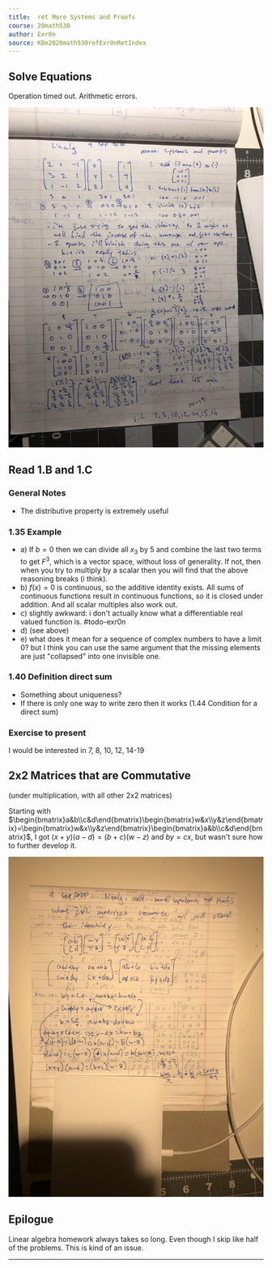 ```yaml
---
title:  ret More Systems and Proofs
course: 20math530
author: Exr0n
source: KBe2020math530refExr0nRetIndex
---
```


## Solve Equations

Operation timed out. Arithmetic errors.

![](IMG_1379.jpg)

## Read 1.B and 1.C
### General Notes
- The distributive property is extremely useful
### 1.35 Example
- a) If $b = 0$ then we can divide all $x_3$ by $5$ and combine the last two terms to get $F^3$, which is a vector space, without loss of generality. If not, then when you try to multiply by a scalar then you will find that the above reasoning breaks (i think).
- b) $f(x) = 0$ is continuous, so the additive identity exists. All sums of continuous functions result in continuous functions, so it is closed under addition. And all scalar multiples also work out.
- c) slightly awkward: i don't actually know what a differentiable real valued function is. #todo-exr0n
- d) (see above)
- e) what does it mean for a sequence of complex numbers to have a limit $0$? but I think you can use the same argument that the missing elements are just "collapsed" into one invisible one.
### 1.40 Definition direct sum 
- Something about uniqueness? 
- If there is only one way to write zero then it works (1.44 Condition for a direct sum)

### Exercise to present
I would be interested in 7, 8, 10, 12, 14-19

## 2x2 Matrices that are Commutative
(under multiplication, with all other 2x2 matrices)

Starting with $\begin{bmatrix}a&b\\c&d\end{bmatrix}\begin{bmatrix}w&x\\y&z\end{bmatrix}=\begin{bmatrix}w&x\\y&z\end{bmatrix}\begin{bmatrix}a&b\\c&d\end{bmatrix}$, I got $(x+y)(a-d) = (b+c)(w-z)$ and $by=cx$, but wasn't sure how to further develop it.

![](IMG_1380.jpg)

## Epilogue

Linear algebra homework always takes so long. Even though I skip like half of the problems. This is kind of an issue.

---
